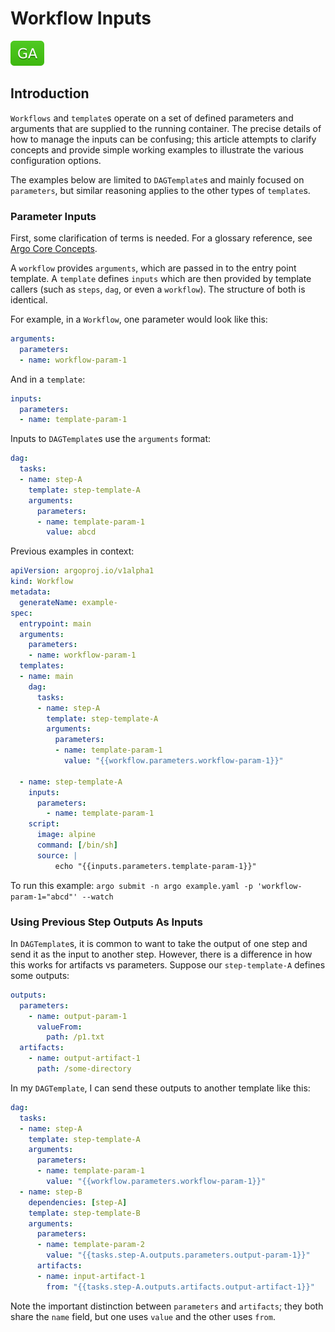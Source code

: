 # Workflow Inputs

![GA](assets/ga.svg)

## Introduction

`Workflows` and `template`s operate on a set of defined parameters and arguments that are supplied to the running container. The precise details of how to manage the inputs can be confusing; this article attempts to clarify concepts and provide simple working examples to illustrate the various configuration options.

The examples below are limited to `DAGTemplate`s and mainly focused on `parameters`, but similar reasoning applies to the other types of `template`s.

### Parameter Inputs

First, some clarification of terms is needed. For a glossary reference, see [Argo Core Concepts](https://argoproj.github.io/argo-workflows/core-concepts/).

A `workflow` provides `arguments`, which are passed in to the entry point template. A `template` defines `inputs` which are then provided by template callers (such as `steps`, `dag`, or even a `workflow`). The structure of both is identical.

For example, in a `Workflow`, one parameter would look like this:

```yaml
arguments:
  parameters:
  - name: workflow-param-1
```

And in a `template`:

```yaml
inputs:
  parameters:
  - name: template-param-1
```

Inputs to `DAGTemplate`s use the `arguments` format:

```yaml
dag:
  tasks:
  - name: step-A
    template: step-template-A
    arguments:
      parameters:
      - name: template-param-1
        value: abcd
```

Previous examples in context:

```yaml
apiVersion: argoproj.io/v1alpha1
kind: Workflow
metadata:
  generateName: example-
spec:
  entrypoint: main
  arguments:
    parameters:
    - name: workflow-param-1
  templates:
  - name: main
    dag:
      tasks:
      - name: step-A 
        template: step-template-A
        arguments:
          parameters:
          - name: template-param-1
            value: "{{workflow.parameters.workflow-param-1}}"
 
  - name: step-template-A
    inputs:
      parameters:
        - name: template-param-1
    script:
      image: alpine
      command: [/bin/sh]
      source: |
          echo "{{inputs.parameters.template-param-1}}"
```

To run this example: `argo submit -n argo example.yaml -p 'workflow-param-1="abcd"' --watch`

### Using Previous Step Outputs As Inputs

In `DAGTemplate`s, it is common to want to take the output of one step and send it as the input to another step. However, there is a difference in how this works for artifacts vs parameters. Suppose our `step-template-A` defines some outputs:

```yaml
outputs:
  parameters:
    - name: output-param-1
      valueFrom:
        path: /p1.txt
  artifacts:
    - name: output-artifact-1
      path: /some-directory
```

In my `DAGTemplate`, I can send these outputs to another template like this:

```yaml
dag:
  tasks:
  - name: step-A 
    template: step-template-A
    arguments:
      parameters:
      - name: template-param-1
        value: "{{workflow.parameters.workflow-param-1}}"
  - name: step-B
    dependencies: [step-A]
    template: step-template-B
    arguments:
      parameters:
      - name: template-param-2
        value: "{{tasks.step-A.outputs.parameters.output-param-1}}"
      artifacts:
      - name: input-artifact-1
        from: "{{tasks.step-A.outputs.artifacts.output-artifact-1}}"
```

Note the important distinction between `parameters` and `artifacts`; they both share the `name` field, but one uses `value` and the other uses `from`.
